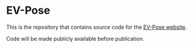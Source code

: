 # EV-Pose

This is the repository that contains source code for the [EV-Pose website](https://EV-Pose.github.io).

Code will be made publicly available before publication.   
